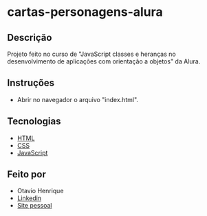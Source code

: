 # cartas-personagens-alura

## Descrição

Projeto feito no curso de "JavaScript classes e heranças no desenvolvimento de aplicações com orientação a objetos" da Alura.

## Instruções

- Abrir no navegador o arquivo "index.html".

## Tecnologias

- [HTML](https://developer.mozilla.org/pt-BR/docs/Web/HTML)
- [CSS](https://developer.mozilla.org/pt-BR/docs/Web/CSS)
- [JavaScript](https://developer.mozilla.org/pt-BR/docs/Web/JavaScript)

## Feito por

- Otavio Henrique
- [Linkedin](https://www.linkedin.com/in/otavio-henrique-de-lima-e-silva-94076ba1/)
- [Site pessoal](https://otaviohls.vercel.app/)
